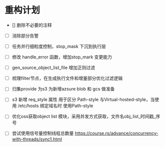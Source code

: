# 重构计划

- [] 删除不必要的注释
- [ ] 消除部分告警
- [ ] 任务并行细粒度控制，stop_mask 下沉到执行层
- [ ] 修改 handle_error 函数，增加stop_mark 变更能力
- [ ] gen_source_object_list_file 增加正则过滤
- [ ] 梳理filter节点，在生成执行文件和增量部分优化过滤逻辑

- [ ] 归集provide 为s3 为新增azsure blob 和 gcs 做准备
- [ ] s3 新增 req_style 属性 用于区分 Path-style 与Virtual-hosted–style，当使用 /etc/hosts 绑定域名时 使用Path-style
- [ ] 优化oss获取object list 模块，采用并发方式获取，文件名obj_list_时间戳_序号
- [ ] 尝试使用信号量控制线程总数量 https://course.rs/advance/concurrency-with-threads/sync1.html